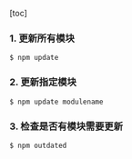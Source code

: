 [toc]

### 1. 更新所有模块

```shell
$ npm update
```

### 2. 更新指定模块

```shell
$ npm update modulename
```

### 3. 检查是否有模块需要更新

```shell
$ npm outdated
```

